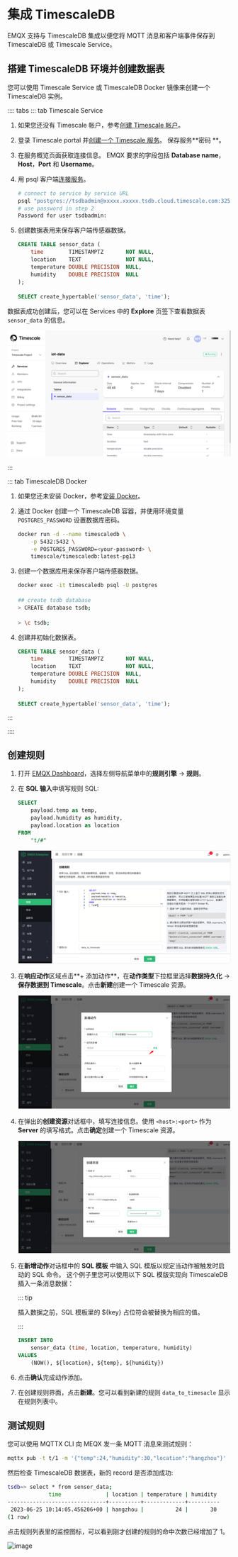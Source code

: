 # 集成 TimescaleDB

EMQX 支持与 TimescaleDB 集成以便您将 MQTT 消息和客户端事件保存到 TimescaleDB 或 Timescale Service。

## 搭建 TimescaleDB 环境并创建数据表

您可以使用 Timescale Service 或 TimescaleDB Docker 镜像来创建一个 TimescaleDB 实例。

:::: tabs 
::: tab Timescale Service

1. 如果您还没有 Timescale 帐户，参考[创建 Timescale 帐户](https://docs.timescale.com/getting-started/latest/services/#create-your-timescale-account)。

2. 登录 Timescale portal 并[创建一个 Timescale 服务](https://docs.timescale.com/getting-started/latest/services/#create-your-first-service)。 保存服务**密码 **。

3. 在服务概览页面获取连接信息。 EMQX 要求的字段包括 **Database name**， **Host**，**Port** 和 **Username**。

4. 用 psql 客户端[连接服务](https://docs.timescale.com/getting-started/latest/services/#connect-to-your-service)。

   ```bash
   # connect to service by service URL
   psql "postgres://tsdbadmin@xxxxx.xxxxx.tsdb.cloud.timescale.com:32541/tsdb?sslmode=require"
   # use password in step 2
   Password for user tsdbadmin:
   ```

5. 创建数据表用来保存客户端传感器数据。

   ```sql
   CREATE TABLE sensor_data (
       time        TIMESTAMPTZ       NOT NULL,
       location    TEXT              NOT NULL,
       temperature DOUBLE PRECISION  NULL,
       humidity    DOUBLE PRECISION  NULL
   );
   
   SELECT create_hypertable('sensor_data', 'time');
   ```

数据表成功创建后，您可以在 Services 中的 **Explore** 页签下查看数据表 `sensor_data` 的信息。

![Timescale Explorer table](./assets/rule-engine/timescale-explorer-table.png)

:::

::: tab TimescaleDB Docker

1. 如果您还未安装 Docker，参考[安装 Docker](https://docs.docker.com/install/)。

2. 通过 Docker 创建一个 TimescaleDB 容器，并使用环境变量 `POSTGRES_PASSWORD` 设置数据库密码。

   ```bash
   docker run -d --name timescaledb \
       -p 5432:5432 \
       -e POSTGRES_PASSWORD=<your-password> \
       timescale/timescaledb:latest-pg13
   ```

3. 创建一个数据库用来保存客户端传感器数据。

   ```bash
   docker exec -it timescaledb psql -U postgres
   
   ## create tsdb database
   > CREATE database tsdb;
   
   > \c tsdb;
   ```

4. 创建并初始化数据表。

   ```sql
   CREATE TABLE sensor_data (
       time        TIMESTAMPTZ       NOT NULL,
       location    TEXT              NOT NULL,
       temperature DOUBLE PRECISION  NULL,
       humidity    DOUBLE PRECISION  NULL
   );
   
   SELECT create_hypertable('sensor_data', 'time');
   ```

:::

::::

## 创建规则

1. 打开 [EMQX Dashboard](http://127.0.0.1:18083/#/rules)，选择左侧导航菜单中的**规则引擎** -> **规则**。

2. 在 **SQL 输入**中填写规则 SQL:

   ```sql
   SELECT
       payload.temp as temp,
       payload.humidity as humidity,
       payload.location as location
   FROM
       "t/#"
   ```

   ![image](./assets/rule-engine/timescaledb-rulesql-0@2x.png)

3. 在**响应动作**区域点击**+  添加动作**，在**动作类型**下拉框里选择**数据持久化** -> **保存数据到 Timescale**。点击**新建**创建一个 Timescale 资源。

   ![image](./assets/rule-engine/timescaledb-action-0@2x.png)

4. 在弹出的**创建资源**对话框中，填写连接信息。使用 `<host>:<port>` 作为 **Server** 的填写格式。点击**确定**创建一个 Timescale 资源。

   ![timescaledb-action-2@2x](./assets/rule-engine/timescaledb-action-2@2x.png)

5. 在**新增动作**对话框中的 **SQL 模板** 中输入 SQL 模版以规定当动作被触发时启动的 SQL 命令。 这个例子里您可以使用以下 SQL 模版实现向 TimescaleDB 插入一条消息数据：

   ::: tip

   插入数据之前，SQL 模板里的 ${key} 占位符会被替换为相应的值。

   :::

   ```sql
   INSERT INTO 
       sensor_data (time, location, temperature, humidity)
   VALUES 
       (NOW(), ${location}, ${temp}, ${humidity})
   ```

6. 点击**确认**完成动作添加。
7. 在创建规则界面，点击**新建**。您可以看到新建的规则 `data_to_timesacle` 显示在规则列表中。

## 测试规则

您可以使用 MQTTX CLI 向 MEQX 发一条 MQTT 消息来测试规则：

```bash
mqttx pub -t t/1 -m '{"temp":24,"humidity":30,"location":"hangzhou"}'
```

然后检查 TimescaleDB 数据表，新的 record 是否添加成功:

```bash
tsdb=> select * from sensor_data;
             time              | location | temperature | humidity
-------------------------------+----------+-------------+----------
 2023-06-25 10:14:05.456206+00 | hangzhou |          24 |       30
(1 row)
```

点击规则列表里的监控图标，可以看到刚才创建的规则的命中次数已经增加了 1。

![image](./assets/rule-engine/timescaledb-rulelist-0@2x.png)

